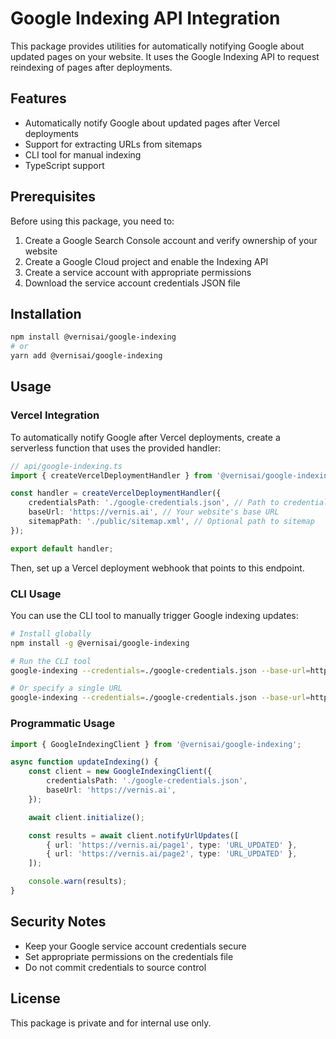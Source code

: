 # Google Indexing API Integration

This package provides utilities for automatically notifying Google about updated pages on your website. It uses the Google Indexing API to request reindexing of pages after deployments.

## Features

- Automatically notify Google about updated pages after Vercel deployments
- Support for extracting URLs from sitemaps
- CLI tool for manual indexing
- TypeScript support

## Prerequisites

Before using this package, you need to:

1. Create a Google Search Console account and verify ownership of your website
2. Create a Google Cloud project and enable the Indexing API
3. Create a service account with appropriate permissions
4. Download the service account credentials JSON file

## Installation

```bash
npm install @vernisai/google-indexing
# or
yarn add @vernisai/google-indexing
```

## Usage

### Vercel Integration

To automatically notify Google after Vercel deployments, create a serverless function that uses the provided handler:

```typescript
// api/google-indexing.ts
import { createVercelDeploymentHandler } from '@vernisai/google-indexing';

const handler = createVercelDeploymentHandler({
    credentialsPath: './google-credentials.json', // Path to credentials file
    baseUrl: 'https://vernis.ai', // Your website's base URL
    sitemapPath: './public/sitemap.xml', // Optional path to sitemap
});

export default handler;
```

Then, set up a Vercel deployment webhook that points to this endpoint.

### CLI Usage

You can use the CLI tool to manually trigger Google indexing updates:

```bash
# Install globally
npm install -g @vernisai/google-indexing

# Run the CLI tool
google-indexing --credentials=./google-credentials.json --base-url=https://vernis.ai --sitemap=./public/sitemap.xml

# Or specify a single URL
google-indexing --credentials=./google-credentials.json --base-url=https://vernis.ai --url=https://vernis.ai/specific-page
```

### Programmatic Usage

```typescript
import { GoogleIndexingClient } from '@vernisai/google-indexing';

async function updateIndexing() {
    const client = new GoogleIndexingClient({
        credentialsPath: './google-credentials.json',
        baseUrl: 'https://vernis.ai',
    });

    await client.initialize();

    const results = await client.notifyUrlUpdates([
        { url: 'https://vernis.ai/page1', type: 'URL_UPDATED' },
        { url: 'https://vernis.ai/page2', type: 'URL_UPDATED' },
    ]);

    console.warn(results);
}
```

## Security Notes

- Keep your Google service account credentials secure
- Set appropriate permissions on the credentials file
- Do not commit credentials to source control

## License

This package is private and for internal use only.
